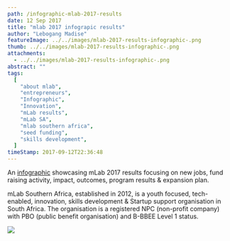 ```yaml
---
path: /infographic-mlab-2017-results
date: 12 Sep 2017
title: "mlab 2017 infograpic results"
author: "Lebogang Madise"
featureImage: ../../images/mlab-2017-results-infographic-.png
thumb: ../../images/mlab-2017-results-infographic-.png
attachments:
  - ../../images/mlab-2017-results-infographic-.png
abstract: ""
tags:
  [
    "about mlab",
    "entrepreneurs",
    "Infographic",
    "Innovation",
    "mLab results",
    "mLab SA",
    "mlab southern africa",
    "seed funding",
    "skills development",
  ]
timeStamp: 2017-09-12T22:36:48
---
```


An [infographic](https://mlab.co.za/wp-content/uploads/2017/09/mLab-Results-Infographic-2017-final.pdf) showcasing mLab 2017 results focusing on new jobs, fund raising activity, impact, outcomes, program results &amp; expansion plan.

mLab Southern Africa, established in 2012, is a youth focused, tech-enabled, innovation, skills development &amp; Startup support organisation in South Africa. The organisation is a registered NPC (non-profit company) with PBO (public benefit organisation) and B-BBEE Level 1 status.

[![](https://mlab.co.za/wp-content/uploads/2017/09/mLab-Results-Infographic-2017-PNG-791x1024.png)](https://mlab.co.za/wp-content/uploads/2017/09/mLab-Results-Infographic-2017-PNG.png)
